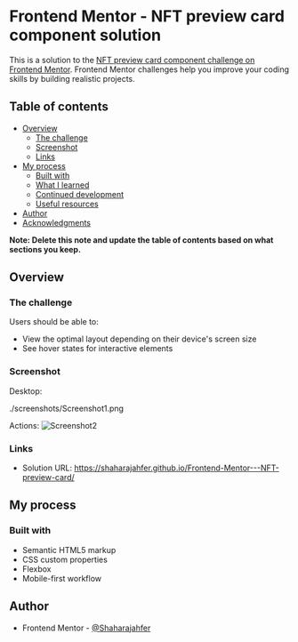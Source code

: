 # Frontend Mentor - NFT preview card component solution

This is a solution to the [NFT preview card component challenge on Frontend Mentor](https://www.frontendmentor.io/challenges/nft-preview-card-component-SbdUL_w0U). Frontend Mentor challenges help you improve your coding skills by building realistic projects.

## Table of contents

- [Overview](#overview)
  - [The challenge](#the-challenge)
  - [Screenshot](#screenshot)
  - [Links](#links)
- [My process](#my-process)
  - [Built with](#built-with)
  - [What I learned](#what-i-learned)
  - [Continued development](#continued-development)
  - [Useful resources](#useful-resources)
- [Author](#author)
- [Acknowledgments](#acknowledgments)

**Note: Delete this note and update the table of contents based on what sections you keep.**

## Overview

### The challenge

Users should be able to:

- View the optimal layout depending on their device's screen size
- See hover states for interactive elements

### Screenshot

Desktop:

./screenshots/Screenshot1.png

Actions:
![![Screenshot2](https://user-images.githubusercontent.com/91204022/149535334-a259d499-0c9d-4ace-b1ef-c0d93d98a7d2.png)
](./screenshots/Screenshot2.png)

### Links

- Solution URL: https://shaharajahfer.github.io/Frontend-Mentor---NFT-preview-card/

## My process

### Built with

- Semantic HTML5 markup
- CSS custom properties
- Flexbox
- Mobile-first workflow

## Author

- Frontend Mentor - [@Shaharajahfer](https://www.frontendmentor.io/profile/Shaharajahfer)
